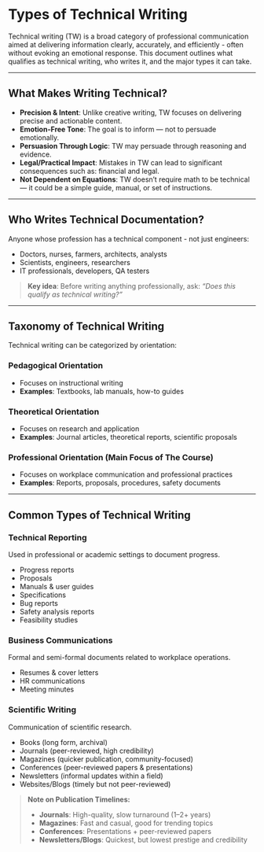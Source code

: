 # Types of Technical Writing

Technical writing (TW) is a broad category of professional communication aimed at delivering information clearly, accurately, and efficiently - often without 
evoking an emotional response. This document outlines what qualifies as technical writing, who writes it, and the major types it can take.

---

## What Makes Writing Technical?
- **Precision & Intent**: Unlike creative writing, TW focuses on delivering precise and actionable content.
- **Emotion-Free Tone**: The goal is to inform — not to persuade emotionally.
- **Persuasion Through Logic**: TW may persuade through reasoning and evidence.
- **Legal/Practical Impact**: Mistakes in TW can lead to significant consequences such as: financial and legal.
- **Not Dependent on Equations**: TW doesn’t require math to be technical — it could be a simple guide, manual, or set of instructions.

---

## Who Writes Technical Documentation?
Anyone whose profession has a technical component - not just engineers:
- Doctors, nurses, farmers, architects, analysts
- Scientists, engineers, researchers
- IT professionals, developers, QA testers

> **Key idea**: Before writing anything professionally, ask: *“Does this qualify as technical writing?”*

---

## Taxonomy of Technical Writing
Technical writing can be categorized by orientation:

### Pedagogical Orientation
- Focuses on instructional writing
- **Examples**: Textbooks, lab manuals, how-to guides

### Theoretical Orientation
- Focuses on research and application
- **Examples**: Journal articles, theoretical reports, scientific proposals

### Professional Orientation (Main Focus of The Course)
- Focuses on workplace communication and professional practices
- **Examples**: Reports, proposals, procedures, safety documents

---

## Common Types of Technical Writing

### Technical Reporting
Used in professional or academic settings to document progress.
- Progress reports
- Proposals
- Manuals & user guides
- Specifications
- Bug reports
- Safety analysis reports
- Feasibility studies

### Business Communications
Formal and semi-formal documents related to workplace operations.
- Resumes & cover letters
- HR communications
- Meeting minutes

### Scientific Writing
Communication of scientific research.
- Books (long form, archival)
- Journals (peer-reviewed, high credibility)
- Magazines (quicker publication, community-focused)
- Conferences (peer-reviewed papers & presentations)
- Newsletters (informal updates within a field)
- Websites/Blogs (timely but not peer-reviewed)

> **Note on Publication Timelines:**
> - **Journals**: High-quality, slow turnaround (1–2+ years)
> - **Magazines**: Fast and casual, good for trending topics
> - **Conferences**: Presentations + peer-reviewed papers
> - **Newsletters/Blogs**: Quickest, but lowest prestige and credibility
